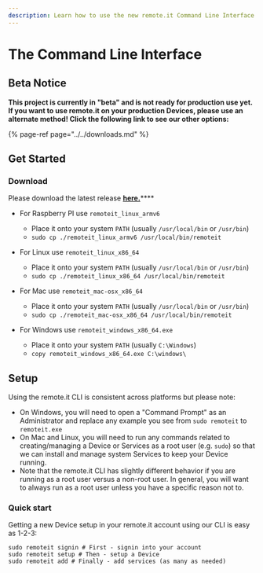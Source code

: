```yaml
---
description: Learn how to use the new remote.it Command Line Interface (CLI).
---
```


# The Command Line Interface

## Beta Notice

**This project is currently in "beta" and is not ready for production use yet. If you want to use remote.it on your production Devices, please use an alternate method! Click the following link to see our other options:**

{% page-ref page="../../downloads.md" %}

## Get Started

### Download

Please download the latest release [**here.**](https://github.com/remoteit/cli/releases/latest)\*\*\*\*

* For Raspberry PI use `remoteit_linux_armv6`

  * Place it onto your system `PATH` \(usually `/usr/local/bin` or `/usr/bin`\)
  * `sudo cp ./remoteit_linux_armv6 /usr/local/bin/remoteit`

* For Linux use `remoteit_linux_x86_64`

  * Place it onto your system `PATH` \(usually `/usr/local/bin` or `/usr/bin`\)
  * `sudo cp ./remoteit_linux_x86_64 /usr/local/bin/remoteit`

* For Mac use `remoteit_mac-osx_x86_64`

  * Place it onto your system `PATH` \(usually `/usr/local/bin` or `/usr/bin`\)
  * `sudo cp ./remoteit_mac-osx_x86_64 /usr/local/bin/remoteit`

* For Windows use `remoteit_windows_x86_64.exe`
  * Place it onto your system `PATH` \(usually `C:\Windows`\)
  * `copy remoteit_windows_x86_64.exe C:\windows\`

## Setup

Using the remote.it CLI is consistent across platforms but please note:

* On Windows, you will need to open a "Command Prompt" as an Administrator and replace any example you see from `sudo remoteit` to `remoteit.exe` 
* On Mac and Linux, you will need to run any commands related to creating/managing a Device or Services as a root user \(e.g. `sudo`\) so that we can install and manage system Services to keep your Device running. 
* Note that the remote.it CLI has slightly different behavior if you are running as a root user versus a non-root user. In general, you will want to always run as a root user unless you have a specific reason not to.

### Quick start

Getting a new Device setup in your remote.it account using our CLI is easy as 1-2-3:

```text
sudo remoteit signin # First - signin into your account
sudo remoteit setup # Then - setup a Device
sudo remoteit add # Finally - add services (as many as needed)
```

